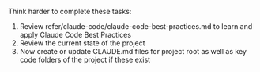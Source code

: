 Think harder to complete these tasks:
1. Review refer/claude-code/claude-code-best-practices.md to learn and apply Claude Code Best Practices
2. Review the current state of the project
3. Now create or update CLAUDE.md files for project root as well as key code folders of the project if these exist
